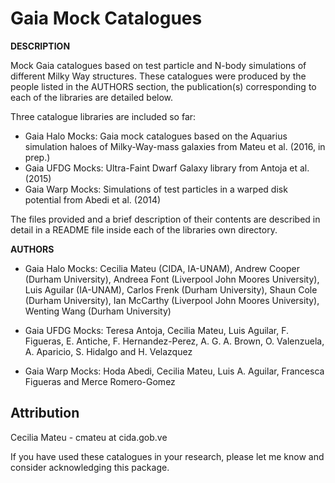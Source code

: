 Gaia Mock Catalogues
======

**DESCRIPTION**

Mock Gaia catalogues based on test particle and N-body simulations of different Milky Way structures. These catalogues were produced by the people listed in the AUTHORS section, the publication(s) corresponding to each of the libraries are detailed below.

Three catalogue libraries are included so far:

- Gaia Halo Mocks: Gaia mock catalogues based on the Aquarius simulation haloes of Milky-Way-mass galaxies from Mateu et al. (2016, in prep.) 
- Gaia UFDG Mocks: Ultra-Faint Dwarf Galaxy library from Antoja et al. (2015)
- Gaia Warp Mocks: Simulations of test particles in a warped disk potential from Abedi et al. (2014)

The files provided and a brief description of their contents are described in detail in a README file inside each of the libraries own directory.

**AUTHORS**

- Gaia Halo Mocks: Cecilia Mateu (CIDA, IA-UNAM), Andrew Cooper (Durham University), Andreea Font (Liverpool John Moores University), Luis Aguilar (IA-UNAM), Carlos Frenk (Durham University), Shaun Cole (Durham University), Ian McCarthy (Liverpool John Moores University), Wenting Wang (Durham University)

- Gaia UFDG Mocks: Teresa Antoja, Cecilia Mateu, Luis Aguilar, F. Figueras, E. Antiche, F. Hernandez-Perez, A. G. A. Brown, O. Valenzuela, A. Aparicio, S. Hidalgo and H. Velazquez

- Gaia Warp Mocks: Hoda Abedi, Cecilia Mateu, Luis A. Aguilar, Francesca Figueras and Merce Romero-Gomez


Attribution
-----------

Cecilia Mateu - cmateu at cida.gob.ve

If you have used these catalogues in your research, please let me know and consider acknowledging this package.

